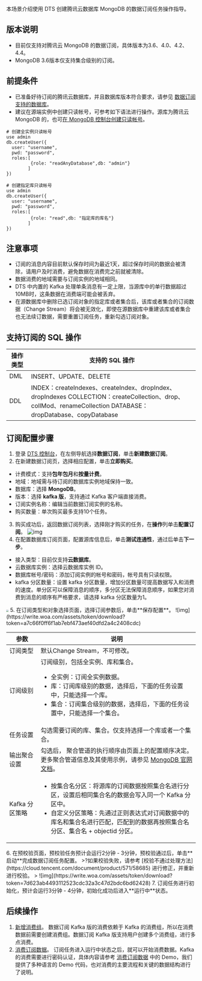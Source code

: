 本场景介绍使用 DTS 创建腾讯云数据库 MongoDB 的数据订阅任务操作指导。

## 版本说明
- 目前仅支持对腾讯云 MongoDB 的数据订阅，具体版本为3.6、4.0、4.2、4.4。
- MongoDB 3.6版本仅支持集合级别的订阅。

## 前提条件
- 已准备好待订阅的腾讯云数据库，并且数据库版本符合要求，请参见 [数据订阅支持的数据库](https://cloud.tencent.com/document/product/571/59965)。
- 建议在源端实例中创建只读帐号，可参考如下语法进行操作。源库为腾讯云 MongoDB 的，也可[在 MongoDB 控制台创建只读帐号](https://cloud.tencent.com/document/product/240/32721)。
```
# 创建全实例只读帐号
use admin
db.createUser({
  user: "username",  
  pwd: "password",  
  roles:[    
         {role: "readAnyDatabase",db: "admin"}  
        ]
})

# 创建指定库只读帐号
use admin
db.createUser({
  user: "username",  
  pwd: "password",  
  roles:[    
         {role: "read",db: "指定库的库名"}
        ]
})
```

## 注意事项
- 订阅的消息内容目前默认保存时间为最近1天，超过保存时间的数据会被清除，请用户及时消费，避免数据在消费完之前就被清除。
- 数据消费的地域需要与订阅实例的地域相同。 
- DTS 中内置的 Kafka 处理单条消息有一定上限，当源库中的单行数据超过10MB时，这条数据在消费端可能会被丢弃。
- 在源数据库中删除已选订阅对象的指定库或者集合后，该库或者集合的订阅数据（Change Stream）将会被无效化，即使在源数据库中重建该库或者集合也无法续订数据，需要重置订阅任务，重新勾选订阅对象。

## 支持订阅的 SQL 操作

| 操作类型 | 支持的 SQL 操作                                              |
| -------- | ------------------------------------------------------------ |
| DML      | INSERT、UPDATE、DELETE                                       |
| DDL      | INDEX：createIndexes、createIndex、dropIndex、dropIndexes COLLECTION：createCollection、drop、collMod、renameCollection DATABASE：dropDatabase、copyDatabase |

## 订阅配置步骤
1. 登录 [DTS 控制台](https://console.cloud.tencent.com/dts/dss)，在左侧导航选择**数据订阅**，单击**新建数据订阅**。
2. 在新建数据订阅页，选择相应配置，单击**立即购买**。
 - 计费模式：支持**包年包月**和**按量计费**。
 - 地域：地域需与待订阅的数据库实例地域保持一致。
 - 数据库：选择 **MongoDB**。
 - 版本：选择 **kafka 版**，支持通过 Kafka 客户端直接消费。
 - 订阅实例名称：编辑当前数据订阅实例的名称。
 - 购买数量：单次购买最多支持10个任务。
3. 购买成功后，返回数据订阅列表，选择刚才购买的任务，在**操作**列单击**配置订阅**。
![img](https://write.woa.com/assets/token/download?token=ad893f66c0ef4104e2c02b45bdd85c415f654da5)
4. 在配置数据库订阅页面，配置源库信息后，单击**测试连通性**，通过后单击**下一步**。
 - 接入类型：目前仅支持**云数据库**。
 - 云数据库实例：选择云数据库实例 ID。
 - 数据库帐号/密码：添加订阅实例的帐号和密码，帐号具有只读权限。
 - kafka 分区数量：设置 kafka 分区数量，增加分区数量可提高数据写入和消费的速度。单分区可以保障消息的顺序，多分区无法保障消息顺序，如果您对消费到消息的顺序有严格要求，请选择 kafka 分区数量为1。
<img src="https://write.woa.com/assets/token/download?token=c2f4c6084c614a1e7f3d5682df514b6bfefe5810"  style="zoom:40%;">
5. 在订阅类型和对象选择页面，选择订阅参数后，单击**保存配置**。
![img](https://write.woa.com/assets/token/download?token=a7c66f0ff6f1ab7ebf473aef40dfd2a4c2408cdc)
<table>
<thead><tr><th>参数</th><th>说明</th></tr></thead>
<tbody><tr>
<td>订阅类型</td>
<td>默认Change Stream，不可修改。</td></tr>
<tr>
<td>订阅级别</td>
<td>订阅级别，包括全实例、库和集合。<ul><li>全实例：订阅全实例数据。</li><li>库：订阅库级别的数据，选择后，下面的任务设置中，只能选择一个库。</li><li>集合：订阅集合级别的数据，选择后，下面的任务设置中，只能选择一个集合。</li></ul></td></tr>
<tr>
<td>任务设置</td>
<td>勾选需要订阅的库、集合。仅支持选择一个库或者一个集合。</td></tr>
<tr>
<td>输出聚合设置</td>
<td>勾选后， 聚合管道的执行顺序由页面上的配置顺序决定。更多聚合管道信息及其使用示例，请参见 <a href="https://www.mongodb.com/docs/manual/changeStreams/#modify-change-stream-output">MongoDB 官网文档</a>。</td></tr>
<tr>
<td>Kafka 分区策略</td>
<td><ul><li>按集合名分区：将源库的订阅数据按照集合名进行分区，设置后相同集合名的数据会写入同一个 Kafka 分区中。</li><li>自定义分区策略：先通过正则表达式对订阅数据中的库名和集合名进行匹配，匹配到的数据再按照集合名分区、集合名 + objectid 分区。</li></ul></td></tr>
</tbody></table>
6. 在预校验页面，预校验任务预计会运行2分钟 - 3分钟，预校验通过后，单击**启动**完成数据订阅任务配置。
>?如果校验失败，请参考 [校验不通过处理方法](https://cloud.tencent.com/document/product/571/58685) 进行修正，并重新进行校验。
>
![img](https://write.woa.com/assets/token/download?token=7d623ab4493112523cdc32a3c47d2bdc6bd62428)
7. 订阅任务进行初始化，预计会运行3分钟 - 4分钟，初始化成功后进入**运行中**状态。

## 后续操作
1. [新增消费组](https://cloud.tencent.com/document/product/571/52377)。
数据订阅 Kafka 版的消费依赖于 Kafka 的消费组，所以在消费数据前需要创建消费组。数据订阅 Kafka 版支持用户创建多个消费组，进行多点消费。
2. [消费订阅数据](https://cloud.tencent.com/document/product/571/52381)。
订阅任务进入运行中状态之后，就可以开始消费数据。Kafka 的消费需要进行密码认证，具体内容请参考 [消费订阅数据](https://cloud.tencent.com/document/product/571/52381) 中的 Demo，我们提供了多种语言的 Demo 代码，也对消费的主要流程和关键的数据结构进行了说明。

